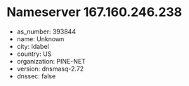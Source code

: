 # Nameserver 167.160.246.238

* as_number: 393844
* name: Unknown
* city: Idabel
* country: US
* organization: PINE-NET
* version: dnsmasq-2.72
* dnssec: false
